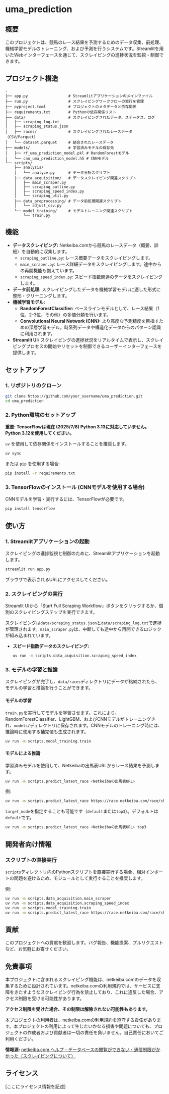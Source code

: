 # uma_prediction

## 概要

このプロジェクトは、競馬のレース結果を予測するためのデータ収集、前処理、機械学習モデルのトレーニング、および予測を行うシステムです。Streamlitを用いたWebインターフェースを通じて、スクレイピングの進捗状況を監視・制御できます。

## プロジェクト構造

```:
.
├── app.py                  # Streamlitアプリケーションのメインファイル
├── run.py                  # スクレイピングワークフローの実行を管理
├── pyproject.toml          # プロジェクトのメタデータと依存関係
├── requirements.txt        # Pythonの依存関係リスト
├── data/                   # スクレイピングされたデータ、ステータス、ログ
│   ├── scraping_log.txt
│   ├── scraping_status.json
│   ├── races/              # スクレイピングされたレースデータ（CSV/Parquet）
│   └── dataset.parquet     # 結合されたレースデータ
├── models/                 # 学習済みモデルの保存先
│   ├── rf_uma_prediction_model.pkl # RandomForestモデル
│   └── cnn_uma_prediction_model.h5 # CNNモデル
└── scripts/
    ├── analysis/
    │   └── analyze.py      # データ分析スクリプト
    ├── data_acquisition/   # データスクレイピング関連スクリプト
    │   ├── main_scraper.py
    │   ├── scraping_outline.py
    │   ├── scraping_speed_index.py
    │   └── scraping_util.py
    ├── data_preprocessing/ # データ前処理関連スクリプト
    │   └── adjust_csv.py
    └── model_training/     # モデルトレーニング関連スクリプト
        └── train.py
```

## 機能

* **データスクレイピング:** Netkeiba.comから競馬のレースデータ（概要、詳細）を自動的に収集します。
  * `scraping_outline.py`: レース概要データをスクレイピングします。
  * `main_scraper.py`: レース詳細データをスクレイピングします。途中からの再開機能も備えています。
  * `scraping_speed_index.py`: スピード指数関連のデータをスクレイピングします。
* **データ前処理:** スクレイピングしたデータを機械学習モデルに適した形式に整形・クリーニングします。
* **機械学習モデル:**
  * **RandomForestClassifier:** ベースラインモデルとして、レース結果（1位、2-3位、その他）の多値分類を行います。
  * **Convolutional Neural Network (CNN):** より高度な予測精度を目指すための深層学習モデル。時系列データや構造化データからのパターン認識に利用されます。
* **Streamlit UI:** スクレイピングの進捗状況をリアルタイムで表示し、スクレイピングプロセスの開始やリセットを制御できるユーザーインターフェースを提供します。

## セットアップ

### 1. リポジトリのクローン

```bash
git clone https://github.com/your_username/uma_prediction.git
cd uma_prediction
```

### 2. Python環境のセットアップ

**重要: TensorFlowは現在 (2025/7/8) Python 3.13に対応していません。Python 3.12を使用してください。**

`uv` を使用して依存関係をインストールすることを推奨します。

```bash
uv sync
```

または `pip` を使用する場合:

```bash
pip install -r requirements.txt
```

### 3. TensorFlowのインストール (CNNモデルを使用する場合)

CNNモデルを学習・実行するには、TensorFlowが必要です。

```bash
pip install tensorflow
```

## 使い方

### 1. Streamlitアプリケーションの起動

スクレイピングの進捗監視と制御のために、Streamlitアプリケーションを起動します。

```bash
streamlit run app.py
```

ブラウザで表示されるURLにアクセスしてください。

### 2. スクレイピングの実行

Streamlit UIから「Start Full Scraping Workflow」ボタンをクリックするか、個別のスクレイピングステップを実行できます。

スクレイピングは`data/scraping_status.json`と`data/scraping_log.txt`で進捗が管理されます。`main_scraper.py`は、中断しても途中から再開できるロジックが組み込まれています。

*   **スピード指数データのスクレイピング:**
    ```bash
    uv run -m scripts.data_acquisition.scraping_speed_index
    ```

### 3. モデルの学習と推論

スクレイピングが完了し、`data/races`ディレクトリにデータが格納されたら、モデルの学習と推論を行うことができます。

#### モデルの学習

`train.py`を実行してモデルを学習させます。これにより、RandomForestClassifier、LightGBM、およびCNNモデルがトレーニングされ、`models/`ディレクトリに保存されます。CNNモデルのトレーニング時には、推論時に使用する補完値も生成されます。

```bash
uv run -m scripts.model_training.train
```

#### モデルによる推論

学習済みモデルを使用して、Netkeibaの出馬表URLからレース結果を予測します。

```bash
uv run -m scripts.predict_latest_race <Netkeibaの出馬表URL>
```

例:

```bash
uv run -m scripts.predict_latest_race https://race.netkeiba.com/race/shutuba.html?race_id=202405040811
```

`target_mode`を指定することも可能です（`default`または`top3`）。デフォルトは`default`です。

```bash
uv run -m scripts.predict_latest_race <Netkeibaの出馬表URL> top3
```

## 開発者向け情報

### スクリプトの直接実行

`scripts`ディレクトリ内のPythonスクリプトを直接実行する場合、相対インポートの問題を避けるため、モジュールとして実行することを推奨します。

例:

```bash
uv run -m scripts.data_acquisition.main_scraper
uv run -m scripts.data_acquisition.scraping_speed_index
uv run -m scripts.model_training.train
uv run -m scripts.predict_latest_race https://race.netkeiba.com/race/shutuba.html?race_id=202405040811
```

## 貢献

このプロジェクトへの貢献を歓迎します。バグ報告、機能提案、プルリクエストなど、お気軽にお寄せください。

## 免責事項

本プロジェクトに含まれるスクレイピング機能は、netkeiba.comのデータを収集するために設計されています。netkeiba.comの利用規約では、サービスに支障をきたすようなスクレイピング行為を禁止しており、これに違反した場合、アクセス制限を受ける可能性があります。

**アクセス制限を受けた場合、その制限は解除されない可能性もあります。**

本プロジェクトの利用者は、netkeiba.comの利用規約を遵守する責任があります。本プロジェクトの利用によって生じたいかなる損害や問題についても、プロジェクトの作成者および貢献者は一切の責任を負いません。自己責任においてご利用ください。

**情報源:** [netkeiba.com ヘルプ - データベースの閲覧ができない・通信制限がかかった（スクレイピングについて）](https://support.keiba.netkeiba.com/hc/ja/articles/18841959592857-%E3%83%87%E3%83%BC%E3%82%BF%E3%83%99%E3%83%BC%E3%82%B9%E3%81%AE%E9%96%B2%E8%A6%A7%E3%81%8C%E3%81%A7%E3%81%8D%E3%81%AA%E3%81%84-%E9%80%9A%E4%BF%A1%E5%88%B6%E9%99%90%E3%81%8C%E3%81%8B%E3%81%8B%E3%81%A3%E3%81%9F-%E3%82%B9%E3%82%AF%E3%83%AC%E3%82%A4%E3%83%93%E3%83%B3%E3%82%B0%E3%81%AB%E3%81%A4%E3%81%84%E3%81%A6)

## ライセンス

[ここにライセンス情報を記述]
